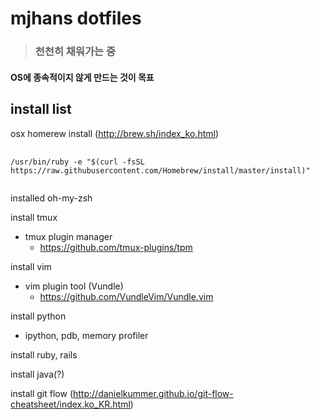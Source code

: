 mjhans dotfiles
=================================

> ### 천천히 채워가는 중 
#### OS에 종속적이지 않게 만드는 것이 목표

install list
-----------------------------------------------
osx homerew install (http://brew.sh/index_ko.html)
<pre>
  <code>
/usr/bin/ruby -e "$(curl -fsSL https://raw.githubusercontent.com/Homebrew/install/master/install)"
  </code>
</pre>

installed oh-my-zsh

install tmux
+ tmux plugin manager
  + https://github.com/tmux-plugins/tpm

install vim
+ vim plugin tool (Vundle)
  + https://github.com/VundleVim/Vundle.vim

install python
+ ipython, pdb, memory profiler

install ruby, rails

install java(?)


install git flow (http://danielkummer.github.io/git-flow-cheatsheet/index.ko_KR.html)


